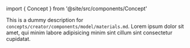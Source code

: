 import { Concept } from '@site/src/components/Concept'

<Concept
  title    = "components/model/materials"
  kind     = "Advanced"
  category = "Creator"
  block    = {true}>
This is a dummy description for `concepts/creator/components/model/materials.md`.
Lorem ipsum dolor sit amet, qui minim labore adipisicing minim sint cillum sint consectetur cupidatat.
</Concept>

